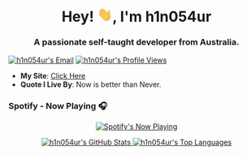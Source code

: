 <h1 align="center">Hey! <img src="https://raw.githubusercontent.com/h1n054ur/h1n054ur/master/Hey.gif" width="30px">, I'm h1n054ur</h1>
<h3 align="center">A passionate self-taught developer from Australia.</h3>

<p align="left">
  <a target="_blank" href="https://mailhide.io/e/Bvn1tbnZ"><img src="https://img.shields.io/badge/Email-Reveal-2a8?&logo=gmail&logoColor=white" alt="h1n054ur's Email" /></a>
  <a target="_blank" href="https://github.com/obsimad"><img src="https://komarev.com/ghpvc/?username=h1n054ur&label=Profile%20Views" alt="h1n054ur's Profile Views" /></a>
</p>

<ul>
  <li><b>My Site</b>: <a target="_blank" href="https://haniumer.com/">Click Here</a></li>
  <li><b>Quote I Live By</b>: Now is better than Never.</li>
</ul>


<h3> Spotify - Now Playing 🎧</h3>
<p align="center">
  <a target="_blank" href="https://open.spotify.com/user/4k60x76rkda4xerg0g7m3cqcy"><img src="https://obsimad-github.vercel.app/api/spotify" alt="Spotify's Now Playing" width="350" /></a>
</p>


<p align="center">
  <a target="_blank" href="https://github.com/h1n054ur">
    <img height="150em" src="https://github-readme-stats.vercel.app/api?username=h1n054ur&show_icons=true&include_all_commits=true&count_private=true&hide_border=true&theme=blueberry" alt="h1n054ur's GitHub Stats" /> 
    <img height="150em" src="https://github-readme-stats.vercel.app/api/top-langs/?username=h1n054ur&layout=compact&hide_border=true&theme=blueberry" alt="h1n054ur's Top Languages" />
  </a>
</p>

